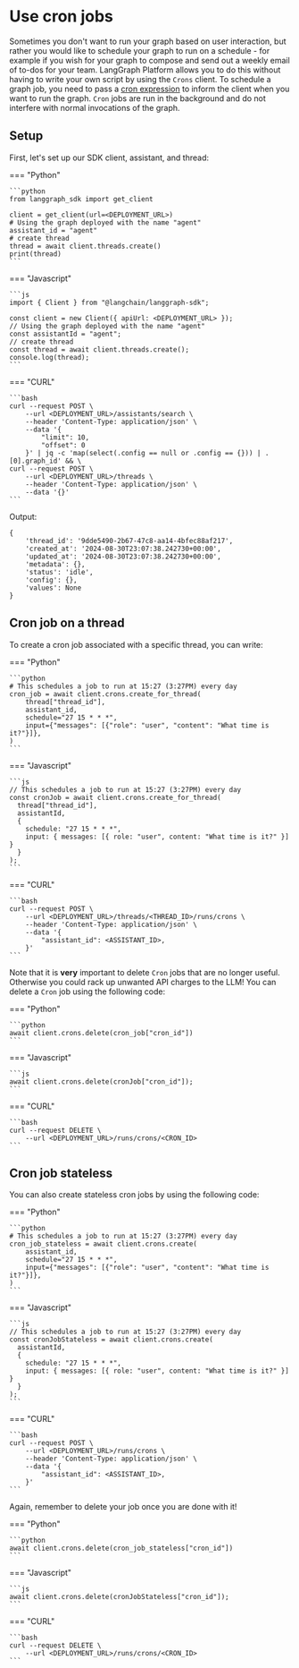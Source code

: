 # Use cron jobs

Sometimes you don't want to run your graph based on user interaction, but rather you would like to schedule your graph to run on a schedule - for example if you wish for your graph to compose and send out a weekly email of to-dos for your team. LangGraph Platform allows you to do this without having to write your own script by using the `Crons` client. To schedule a graph job, you need to pass a [cron expression](https://crontab.cronhub.io/) to inform the client when you want to run the graph. `Cron` jobs are run in the background and do not interfere with normal invocations of the graph.

## Setup

First, let's set up our SDK client, assistant, and thread:

=== "Python"

    ```python
    from langgraph_sdk import get_client

    client = get_client(url=<DEPLOYMENT_URL>)
    # Using the graph deployed with the name "agent"
    assistant_id = "agent"
    # create thread
    thread = await client.threads.create()
    print(thread)
    ```

=== "Javascript"

    ```js
    import { Client } from "@langchain/langgraph-sdk";

    const client = new Client({ apiUrl: <DEPLOYMENT_URL> });
    // Using the graph deployed with the name "agent"
    const assistantId = "agent";
    // create thread
    const thread = await client.threads.create();
    console.log(thread);
    ```

=== "CURL"

    ```bash
    curl --request POST \
        --url <DEPLOYMENT_URL>/assistants/search \
        --header 'Content-Type: application/json' \
        --data '{
            "limit": 10,
            "offset": 0
        }' | jq -c 'map(select(.config == null or .config == {})) | .[0].graph_id' && \
    curl --request POST \
        --url <DEPLOYMENT_URL>/threads \
        --header 'Content-Type: application/json' \
        --data '{}'
    ```

Output:

    {
        'thread_id': '9dde5490-2b67-47c8-aa14-4bfec88af217', 
        'created_at': '2024-08-30T23:07:38.242730+00:00', 
        'updated_at': '2024-08-30T23:07:38.242730+00:00', 
        'metadata': {}, 
        'status': 'idle', 
        'config': {}, 
        'values': None
    }

## Cron job on a thread 

To create a cron job associated with a specific thread, you can write:


=== "Python"

    ```python
    # This schedules a job to run at 15:27 (3:27PM) every day
    cron_job = await client.crons.create_for_thread(
        thread["thread_id"],
        assistant_id,
        schedule="27 15 * * *",
        input={"messages": [{"role": "user", "content": "What time is it?"}]},
    )
    ```

=== "Javascript"

    ```js
    // This schedules a job to run at 15:27 (3:27PM) every day
    const cronJob = await client.crons.create_for_thread(
      thread["thread_id"],
      assistantId,
      {
        schedule: "27 15 * * *",
        input: { messages: [{ role: "user", content: "What time is it?" }] }
      }
    );
    ```

=== "CURL"

    ```bash
    curl --request POST \
        --url <DEPLOYMENT_URL>/threads/<THREAD_ID>/runs/crons \
        --header 'Content-Type: application/json' \
        --data '{
            "assistant_id": <ASSISTANT_ID>,
        }'
    ```

Note that it is **very** important to delete `Cron` jobs that are no longer useful. Otherwise you could rack up unwanted API charges to the LLM! You can delete a `Cron` job using the following code:

=== "Python"

    ```python
    await client.crons.delete(cron_job["cron_id"])
    ```

=== "Javascript"

    ```js
    await client.crons.delete(cronJob["cron_id"]);
    ```

=== "CURL"

    ```bash
    curl --request DELETE \
        --url <DEPLOYMENT_URL>/runs/crons/<CRON_ID>
    ```

## Cron job stateless

You can also create stateless cron jobs by using the following code:

=== "Python"

    ```python
    # This schedules a job to run at 15:27 (3:27PM) every day
    cron_job_stateless = await client.crons.create(
        assistant_id,
        schedule="27 15 * * *",
        input={"messages": [{"role": "user", "content": "What time is it?"}]},
    )
    ```

=== "Javascript"

    ```js
    // This schedules a job to run at 15:27 (3:27PM) every day
    const cronJobStateless = await client.crons.create(
      assistantId,
      {
        schedule: "27 15 * * *",
        input: { messages: [{ role: "user", content: "What time is it?" }] }
      }
    );
    ```

=== "CURL"

    ```bash
    curl --request POST \
        --url <DEPLOYMENT_URL>/runs/crons \
        --header 'Content-Type: application/json' \
        --data '{
            "assistant_id": <ASSISTANT_ID>,
        }'
    ```

Again, remember to delete your job once you are done with it!

=== "Python"

    ```python
    await client.crons.delete(cron_job_stateless["cron_id"])
    ```

=== "Javascript"

    ```js
    await client.crons.delete(cronJobStateless["cron_id"]);
    ```

=== "CURL"

    ```bash
    curl --request DELETE \
        --url <DEPLOYMENT_URL>/runs/crons/<CRON_ID>
    ```
